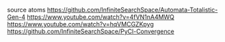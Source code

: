 
source atoms
  https://github.com/InfiniteSearchSpace/Automata-Totalistic-Gen-4
  https://www.youtube.com/watch?v=4fVN1nA4MWQ
  https://www.youtube.com/watch?v=hqVMCGZKpyg
  https://github.com/InfiniteSearchSpace/PyCl-Convergence
